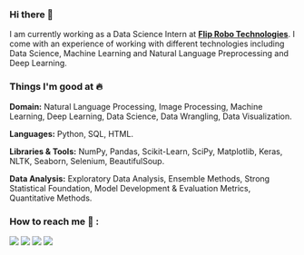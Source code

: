 ### Hi there 👋
I am currently working as a Data Science Intern at  [**Flip Robo Technologies**](http://www.fliprobo.com/). I come with an  experience of working with different technologies including Data Science, Machine Learning and Natural Language Preprocessing and Deep Learning.

### Things I'm good at :fire:

**Domain:** Natural Language Processing, Image Processing, Machine Learning, Deep Learning, Data Science, Data Wrangling, Data Visualization.

**Languages:**  Python, SQL, HTML.

**Libraries & Tools:** NumPy, Pandas, Scikit-Learn, SciPy, Matplotlib,  Keras, NLTK,  Seaborn, Selenium, BeautifulSoup.

**Data Analysis:** Exploratory Data Analysis, Ensemble Methods, Strong Statistical Foundation, Model Development & Evaluation Metrics, Quantitative Methods.

### How to reach me 📱 :
[<img target="_blank" src="https://img.icons8.com/bubbles/100/000000/linkedin.png">](https://www.linkedin.com/in/aseem-siwach-95b928169/)  [<img target="_blank" src="https://img.icons8.com/bubbles/100/000000/github.png">](https://github.com/asiwach08) [<img target="_blank" src="https://img.icons8.com/bubbles/10/000000/facebook.png">](https://www.facebook.com/asim.siwach) [<img target="_blank" src="https://img.icons8.com/bubbles/100/000000/instagram-new.png">](https://www.instagram.com/aseem_siwach/)


